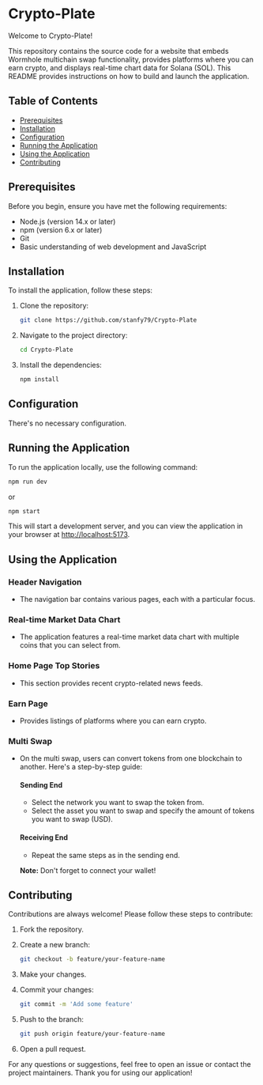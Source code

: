 
# Crypto-Plate

Welcome to Crypto-Plate!

This repository contains the source code for a website that embeds Wormhole multichain swap functionality, provides platforms where you can earn crypto, and displays real-time chart data for Solana (SOL). This README provides instructions on how to build and launch the application.

## Table of Contents
- [Prerequisites](#prerequisites)
- [Installation](#installation)
- [Configuration](#configuration)
- [Running the Application](#running-the-application)
- [Using the Application](#using-the-application)
- [Contributing](#contributing)

## Prerequisites

Before you begin, ensure you have met the following requirements:
- Node.js (version 14.x or later)
- npm (version 6.x or later)
- Git
- Basic understanding of web development and JavaScript

## Installation

To install the application, follow these steps:

1. Clone the repository:
    ```bash
    git clone https://github.com/stanfy79/Crypto-Plate
    ```

2. Navigate to the project directory:
    ```bash
    cd Crypto-Plate
    ```

3. Install the dependencies:
    ```bash
    npm install
    ```

## Configuration

There's no necessary configuration.

## Running the Application

To run the application locally, use the following command:
```bash
npm run dev
```
or
```bash
npm start
```

This will start a development server, and you can view the application in your browser at [http://localhost:5173](http://localhost:5173).

## Using the Application

### Header Navigation

- The navigation bar contains various pages, each with a particular focus.

### Real-time Market Data Chart

- The application features a real-time market data chart with multiple coins that you can select from.

### Home Page Top Stories

- This section provides recent crypto-related news feeds.

### Earn Page

- Provides listings of platforms where you can earn crypto.

### Multi Swap

- On the multi swap, users can convert tokens from one blockchain to another. Here's a step-by-step guide:

  #### Sending End
  - Select the network you want to swap the token from.
  - Select the asset you want to swap and specify the amount of tokens you want to swap (USD).

  #### Receiving End
  - Repeat the same steps as in the sending end.

  **Note:** Don't forget to connect your wallet!

## Contributing

Contributions are always welcome! Please follow these steps to contribute:

1. Fork the repository.

2. Create a new branch:
    ```bash
    git checkout -b feature/your-feature-name
    ```

3. Make your changes.

4. Commit your changes:
    ```bash
    git commit -m 'Add some feature'
    ```

5. Push to the branch:
    ```bash
    git push origin feature/your-feature-name
    ```

6. Open a pull request.

For any questions or suggestions, feel free to open an issue or contact the project maintainers. Thank you for using our application!
